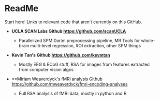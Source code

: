 # ReadMe
Start here! Links to relevant code that aren't currently on this GitHub.

* **UCLA SCAN Labs Github https://github.com/scanUCLA**
  * Parallelized SPM Dartel preprocessing pipeline, MR Tools for whole-brain multi-level regression, ROI extraction, other SPM things

* **Kevin Tan's Github https://github.com/kevmtan**
  * Mostly EEG & ECoG stuff, RSA for images from features extracted from computer vision algos

* **Miriam Weaverdyck's fMRI analysis Github https://github.com/mweaverdyck/fmri-encoding-analyses
  * Full RSA analysis of fMRI data, mostly in python and R

